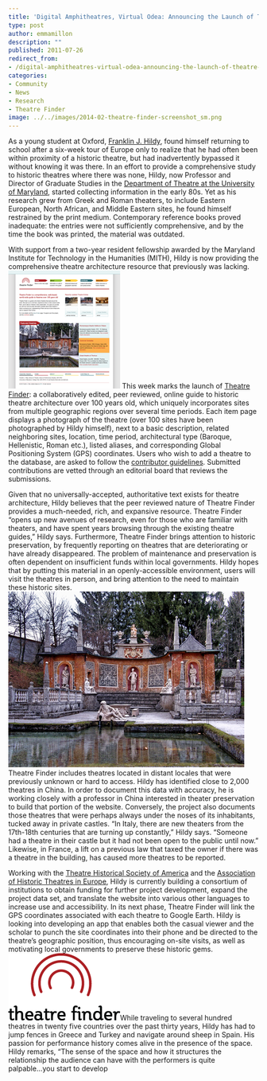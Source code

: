 ```yaml
---
title: 'Digital Amphitheatres, Virtual Odea: Announcing the Launch of Theatre Finder'
type: post
author: emmamillon
description: ""
published: 2011-07-26
redirect_from: 
- /digital-amphitheatres-virtual-odea-announcing-the-launch-of-theatre-finder/
categories:
- Community
- News
- Research
- Theatre Finder
image: ../../images/2014-02-theatre-finder-screenshot_sm.png
---
```

As a young student at Oxford, [Franklin J. Hildy](http://mith.umd.edu/theatrefinder/index/fhildy), found himself returning to school after a six-week tour of Europe only to realize that he had often been within proximity of a historic theatre, but had inadvertently bypassed it without knowing it was there. In an effort to provide a comprehensive study to historic theatres where there was none, Hildy, now Professor and Director of Graduate Studies in the [Department of Theatre at the University of Maryland](http://tdps.umd.edu/), started collecting information in the early 80s. Yet as his research grew from Greek and Roman theaters, to include Eastern European, North African, and Middle Eastern sites, he found himself restrained by the print medium. Contemporary reference books proved inadequate: the entries were not sufficiently comprehensive, and by the time the book was printed, the material was outdated.

With support from a two-year resident fellowship awarded by the Maryland Institute for Technology in the Humanities (MITH), Hildy is now providing the comprehensive theatre architecture resource that previously was lacking. ![theatre-finder-screenshot_sm](../../images/2014-02-theatre-finder-screenshot_sm.png) This week marks the launch of [Theatre Finder](http://mith.umd.edu/theatrefinder/): a collaboratively edited, peer reviewed, online guide to historic theatre architecture over 100 years old, which uniquely incorporates sites from multiple geographic regions over several time periods. Each item page displays a photograph of the theatre (over 100 sites have been photographed by Hildy himself), next to a basic description, related neighboring sites, location, time period, architectural type (Baroque, Hellenistic, Roman etc.), listed aliases, and corresponding Global Positioning System (GPS) coordinates. Users who wish to add a theatre to the database, are asked to follow the [contributor guidelines](http://mith.umd.edu/theatrefinder/index/contribute). Submitted contributions are vetted through an editorial board that reviews the submissions.

Given that no universally-accepted, authoritative text exists for theatre architecture, Hildy believes that the peer reviewed nature of Theatre Finder provides a much-needed, rich, and expansive resource. Theatre Finder “opens up new avenues of research, even for those who are familiar with theaters, and have spent years browsing through the existing theatre guides,” Hildy says. Furthermore, Theatre Finder brings attention to historic preservation, by frequently reporting on theatres that are deteriorating or have already disappeared. The problem of maintenance and preservation is often dependent on insufficient funds within local governments. Hildy hopes that by putting this material in an openly-accessible environment, users will visit the theatres in person, and bring attention to the need to maintain these historic sites. ![theatre-finder-theatre](../../images/2014-02-theatre-finder-theatre.png)Theatre Finder includes theatres located in distant locales that were previously unknown or hard to access. Hildy has identified close to 2,000 theatres in China. In order to document this data with accuracy, he is working closely with a professor in China interested in theater preservation to build that portion of the website. Conversely, the project also documents those theatres that were perhaps always under the noses of its inhabitants, tucked away in private castles. “In Italy, there are new theaters from the 17th-18th centuries that are turning up constantly,” Hildy says. “Someone had a theatre in their castle but it had not been open to the public until now.” Likewise, in France, a lift on a previous law that taxed the owner if there was a theatre in the building, has caused more theatres to be reported.

Working with the [Theatre Historical Society of America](http://www.historictheatres.org/) and the [Association of Historic Theatres in Europe](http://www.perspectiv-online.org/), Hildy is currently building a consortium of institutions to obtain funding for further project development, expand the project data set, and translate the website into various other languages to increase use and accessibility. In its next phase, Theatre Finder will link the GPS coordinates associated with each theatre to Google Earth. Hildy is looking into developing an app that enables both the casual viewer and the scholar to punch the site coordinates into their phone and be directed to the theatre’s geographic position, thus encouraging on-site visits, as well as motivating local governments to preserve these historic gems. ![theatre-finder-logo](../../images/2014-02-theatre-finder-logo.png)While traveling to several hundred theatres in twenty five countries over the past thirty years, Hildy has had to jump fences in Greece and Turkey and navigate around sheep in Spain. His passion for performance history comes alive in the presence of the space. Hildy remarks, “The sense of the space and how it structures the relationship the audience can have with the performers is quite palpable...you start to develop

